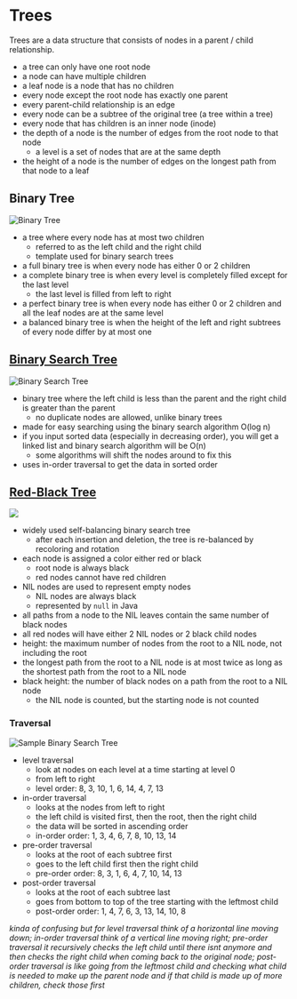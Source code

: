 # Trees

Trees are a data structure that consists of nodes in a parent / child relationship.

-   a tree can only have one root node
-   a node can have multiple children
-   a leaf node is a node that has no children
-   every node except the root node has exactly one parent
-   every parent-child relationship is an edge
-   every node can be a subtree of the original tree (a tree within a tree)
-   every node that has children is an inner node (inode)
-   the depth of a node is the number of edges from the root node to that node
    -   a level is a set of nodes that are at the same depth
-   the height of a node is the number of edges on the longest path from that node to a leaf

## Binary Tree

![Binary Tree](https://www.happycoders.eu/wp-content/uploads/2021/05/binary-tree-example-600x350.png)

-   a tree where every node has at most two children
    -   referred to as the left child and the right child
    -   template used for binary search trees
-   a full binary tree is when every node has either 0 or 2 children
-   a complete binary tree is when every level is completely filled except for the last level
    -   the last level is filled from left to right
-   a perfect binary tree is when every node has either 0 or 2 children and all the leaf nodes are at the same level
-   a balanced binary tree is when the height of the left and right subtrees of every node differ by at most one

## [Binary Search Tree](/Trees/BinarySearchTree.java)

![Binary Search Tree](https://www.happycoders.eu/wp-content/uploads/2021/06/binary-search-tree-example-600x349.png)

-   binary tree where the left child is less than the parent and the right child is greater than the parent
    -   no duplicate nodes are allowed, unlike binary trees
-   made for easy searching using the binary search algorithm O(log n)
-   if you input sorted data (especially in decreasing order), you will get a linked list and binary search algorithm will be O(n)
    -   some algorithms will shift the nodes around to fix this
-   uses in-order traversal to get the data in sorted order

## [Red-Black Tree](/Trees/RedBlackBinarySearchTree.java)

![](https://www.happycoders.eu/wp-content/uploads/2021/09/red-black-tree-example-with-nil-400x274.png)

-   widely used self-balancing binary search tree
    -   after each insertion and deletion, the tree is re-balanced by recoloring and rotation
-   each node is assigned a color either red or black
    -   root node is always black
    -   red nodes cannot have red children
-   NIL nodes are used to represent empty nodes
    -   NIL nodes are always black
    -   represented by `null` in Java
-   all paths from a node to the NIL leaves contain the same number of black nodes
-   all red nodes will have either 2 NIL nodes or 2 black child nodes
-   height: the maximum number of nodes from the root to a NIL node, not including the root
-   the longest path from the root to a NIL node is at most twice as long as the shortest path from the root to a NIL node
-   black height: the number of black nodes on a path from the root to a NIL node
    -   the NIL node is counted, but the starting node is not counted

### Traversal

![Sample Binary Search Tree](https://upload.wikimedia.org/wikipedia/commons/thumb/d/da/Binary_search_tree.svg/180px-Binary_search_tree.svg.png)

-   level traversal
    -   look at nodes on each level at a time starting at level 0
    -   from left to right
    -   level order: 8, 3, 10, 1, 6, 14, 4, 7, 13
-   in-order traversal
    -   looks at the nodes from left to right
    -   the left child is visited first, then the root, then the right child
    -   the data will be sorted in ascending order
    -   in-order order: 1, 3, 4, 6, 7, 8, 10, 13, 14
-   pre-order traversal
    -   looks at the root of each subtree first
    -   goes to the left child first then the right child
    -   pre-order order: 8, 3, 1, 6, 4, 7, 10, 14, 13
-   post-order traversal
    -   looks at the root of each subtree last
    -   goes from bottom to top of the tree starting with the leftmost child
    -   post-order order: 1, 4, 7, 6, 3, 13, 14, 10, 8

_kinda of confusing but for level traversal think of a horizontal line moving down; in-order traversal think of a vertical line moving right; pre-order traversal it recursively checks the left child until there isnt anymore and then checks the right child when coming back to the original node; post-order traversal is like going from the leftmost child and checking what child is needed to make up the parent node and if that child is made up of more children, check those first_
